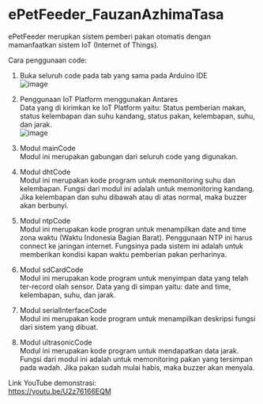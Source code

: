 # ePetFeeder_FauzanAzhimaTasa

ePetFeeder merupkan sistem pemberi pakan otomatis dengan mamanfaatkan sistem IoT (Internet of Things). <br>

Cara penggunaan code: <br>
1. Buka seluruh code pada tab yang sama pada Arduino IDE <br>
![image](https://github.com/fauzanate/ePetFeeder_FauzanAzhimaTasa/assets/120632453/3de7e00f-a063-4ffe-9b82-30baa55acf74)
2. Penggunaan IoT Platform menggunakan Antares <br>
   Data yang di kirimkan ke IoT Platform yaitu: Status pemberian makan, status kelembapan dan suhu kandang, status pakan, 
   kelembapan, suhu, dan jarak.  
![image](https://github.com/fauzanate/ePetFeeder_FauzanAzhimaTasa/assets/120632453/998273c1-ac2d-4f43-806d-2c3514fe112c)



1. Modul mainCode <br>
   Modul ini merupakan gabungan dari seluruh code yang digunakan. <br>
2. Modul dhtCode <br>
   Modul ini merupakan kode program untuk memonitoring suhu dan kelembapan. Fungsi dari modul ini adalah untuk memonitoring kandang. Jika kelembapan dan suhu dibawah atau di atas normal, maka buzzer akan berbunyi. <br>
3. Modul ntpCode <br>
   Modul ini merupakan kode progran untuk menampilkan date and time zona waktu (Waktu Indonesia Bagian Barat). Penggunaan NTP ini harus connect ke jaringan internet. Fungsinya pada sistem ini adalah untuk memberikan kondisi 
   kapan waktu pemberian pakan perharinya. <br>
4. Modul sdCardCode <br>
   Modul ini merupakan kode program untuk menyimpan data yang telah ter-record olah sensor. Data yang di simpan yaitu: date and time, kelembapan, suhu, dan jarak. <br>
5. Modul serialInterfaceCode <br>
   Modul ini merupakan kode program untuk menampilkan deskripsi fungsi dari sistem yang dibuat. <br>
6. Modul ultrasonicCode <br>
   Modul ini merupakan kode program untuk mendapatkan data jarak. Fungsi dari modul ini adalah untuk memonitoring pakan yang tersimpan pada wadah. Jika pakan sudah mulai habis, maka buzzer akan menyala. <br>

Link YouTube demonstrasi: <br>
https://youtu.be/U2z76166EQM
